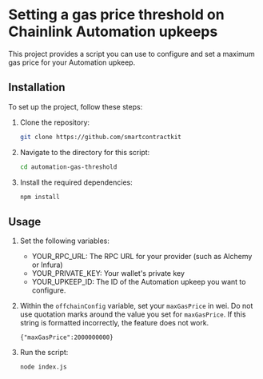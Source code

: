 # Setting a gas price threshold on Chainlink Automation upkeeps

This project provides a script you can use to configure and set a maximum gas price for your Automation upkeep. 

## Installation 
 
To set up the project, follow these steps:

1. Clone the repository:  
   ```bash   
   git clone https://github.com/smartcontractkit  
   ```  
1. Navigate to the directory for this script: 
   ```bash 
   cd automation-gas-threshold 
   ```
1. Install the required dependencies:  

   ```bash
   npm install
   ```

## Usage

1.  Set the following variables:

    - YOUR_RPC_URL: The RPC URL for your provider (such as Alchemy or Infura)
    - YOUR_PRIVATE_KEY: Your wallet's private key
    - YOUR_UPKEEP_ID: The ID of the Automation upkeep you want to configure.

1.  Within the `offchainConfig` variable, set your `maxGasPrice` in wei. Do not use
    quotation marks around the value you set for `maxGasPrice`. If this string
    is formatted incorrectly, the feature does not work.

    `{"maxGasPrice":2000000000}`

1. Run the script:
    ```bash
    node index.js
    ```
